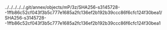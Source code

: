 ../../../../../.git/annex/objects/mP/3z/SHA256-s3145728--1ffb86c52cf043f3b5c777e1685a2fc136ef2b192b39ccc86f6cfc124f30bea1/SHA256-s3145728--1ffb86c52cf043f3b5c777e1685a2fc136ef2b192b39ccc86f6cfc124f30bea1